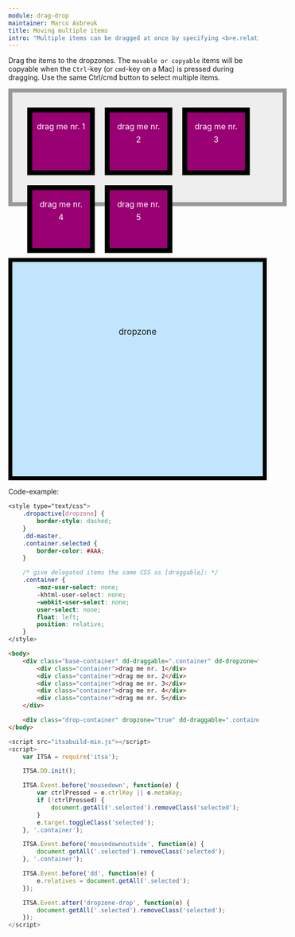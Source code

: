 ```yaml
---
module: drag-drop
maintainer: Marco Asbreuk
title: Moving multiple items
intro: "Multiple items can be dragged at once by specifying <b>e.relatives</b> inside a before-subscriber to the <b>dd-start</b> event."
---
```


<style type="text/css">
    .base-container {
        width: 100%;
        height: 180px;
        background-color: #EEE;
        border: solid 8px #999;
        margin-bottom: 1em;
        padding: 20px;
    }
    .container {
        margin: 10px;
        height: 100px;
        width: 100px;
        background-color: #990073;
        border: 10px solid #000;
        cursor: default;
        display: inline-block;
        *display: inline;
        *zoom: 1;
        color: #FFF;
        text-align: center;
        font-size: 16px;
        line-height: 1.6em;
        padding: 16px 8px 0;
    }
    .container {
        -moz-user-select: none;
        -khtml-user-select: none;
        -webkit-user-select: none;
        user-select: none;
        float: left;
        position: relative;
    }
    .drop-container {
        width: 100%;
        height: 300px;
        border: solid 8px #000;
        background-color: #c0e5fd;
        display: inline-block;
        *display: inline;
        *zoom: 1;
        margin-right: 20px;
        text-align: center;
        font-size: 17px;
        padding-top: 130px;
    }
    .dropactive[dropzone] {
        border-style: dashed;
    }
    .dd-master,
    .container.selected {
        border-color: #AAA;
    }
</style>

Drag the items to the dropzones. The `movable or copyable` items will be copyable when the `Ctrl`-key (or `cmd`-key on a Mac) is pressed during dragging. Use the same Ctrl/cmd button to select multiple items.

<div class="base-container" dd-draggable=".container" dd-dropzone=".drop-container" dd-effect-allowed="all">
    <div class="container">drag me nr. 1</div>
    <div class="container">drag me nr. 2</div>
    <div class="container">drag me nr. 3</div>
    <div class="container">drag me nr. 4</div>
    <div class="container">drag me nr. 5</div>
</div>

<div class="drop-container" dropzone="true" dd-draggable=".container" dd-dropzone=".drop-container">dropzone</div>

<p class="spaced">Code-example:</p>

```css
<style type="text/css">
    .dropactive[dropzone] {
        border-style: dashed;
    }
    .dd-master,
    .container.selected {
        border-color: #AAA;
    }

    /* give delegated items the same CSS as [draggable]: */
    .container {
        -moz-user-select: none;
        -khtml-user-select: none;
        -webkit-user-select: none;
        user-select: none;
        float: left;
        position: relative;
    }
</style>
```

```html
<body>
    <div class="base-container" dd-draggable=".container" dd-dropzone=".drop-container" dd-effect-allowed="all">
        <div class="container">drag me nr. 1</div>
        <div class="container">drag me nr. 2</div>
        <div class="container">drag me nr. 3</div>
        <div class="container">drag me nr. 4</div>
        <div class="container">drag me nr. 5</div>
    </div>

    <div class="drop-container" dropzone="true" dd-draggable=".container" dd-dropzone=".drop-container">dropzone</div>
</body>
```

```js
<script src="itsabuild-min.js"></script>
<script>
    var ITSA = require('itsa');

    ITSA.DD.init();

    ITSA.Event.before('mousedown', function(e) {
        var ctrlPressed = e.ctrlKey || e.metaKey;
        if (!ctrlPressed) {
            document.getAll('.selected').removeClass('selected');
        }
        e.target.toggleClass('selected');
    }, '.container');

    ITSA.Event.before('mousedownoutside', function(e) {
        document.getAll('.selected').removeClass('selected');
    }, '.container');

    ITSA.Event.before('dd', function(e) {
        e.relatives = document.getAll('.selected');
    });

    ITSA.Event.after('dropzone-drop', function(e) {
        document.getAll('.selected').removeClass('selected');
    });
</script>
```

<script src="../../dist/itsabuild-min.js"></script>
<script>
    var ITSA = require('itsa');

    ITSA.DD.init();

    ITSA.Event.before('mousedown', function(e) {
        var ctrlPressed = e.ctrlKey || e.metaKey;
        if (!ctrlPressed) {
            document.getAll('.selected').removeClass('selected');
        }
        e.target.toggleClass('selected');
    }, '.container');

    ITSA.Event.before('mousedownoutside', function(e) {
        document.getAll('.selected').removeClass('selected');
    }, '.container');

    ITSA.Event.before('dd', function(e) {
        e.relatives = document.getAll('.selected');
    });

    ITSA.Event.after('dropzone-drop', function(e) {
        document.getAll('.selected').removeClass('selected');
    });
</script>
